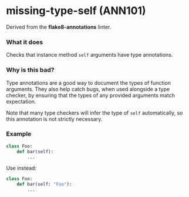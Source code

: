 # missing-type-self (ANN101)

Derived from the **flake8-annotations** linter.

### What it does
Checks that instance method `self` arguments have type annotations.

### Why is this bad?
Type annotations are a good way to document the types of function arguments. They also
help catch bugs, when used alongside a type checker, by ensuring that the types of
any provided arguments match expectation.

Note that many type checkers will infer the type of `self` automatically, so this
annotation is not strictly necessary.

### Example
```python
class Foo:
    def bar(self):
        ...
```

Use instead:
```python
class Foo:
    def bar(self: "Foo"):
        ...
```